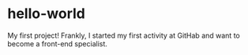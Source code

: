 # hello-world
My first project!
Frankly, I started my first activity at GitHab and want to become a front-end specialist.
